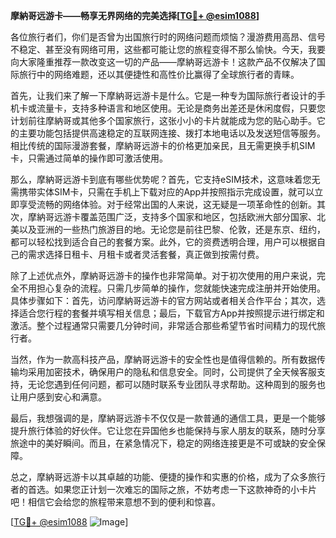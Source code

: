 **摩納哥远游卡——畅享无界网络的完美选择[[TG💪+ @esim1088](https://t.me/s/esim1088)]**

各位旅行者们，你们是否曾为出国旅行时的网络问题而烦恼？漫游费用高昂、信号不稳定、甚至没有网络可用，这些都可能让您的旅程变得不那么愉快。今天，我要向大家隆重推荐一款改变这一切的产品——摩納哥远游卡！这款产品不仅解决了国际旅行中的网络难题，还以其便捷性和高性价比赢得了全球旅行者的青睐。

首先，让我们来了解一下摩納哥远游卡是什么。它是一种专为国际旅行者设计的手机卡或流量卡，支持多种语言和地区使用。无论是商务出差还是休闲度假，只要您计划前往摩納哥或其他多个国家旅行，这张小小的卡片就能成为您的贴心助手。它的主要功能包括提供高速稳定的互联网连接、拨打本地电话以及发送短信等服务。相比传统的国际漫游套餐，摩納哥远游卡的价格更加亲民，且无需更换手机SIM卡，只需通过简单的操作即可激活使用。

那么，摩納哥远游卡到底有哪些优势呢？首先，它支持eSIM技术，这意味着您无需携带实体SIM卡，只需在手机上下载对应的App并按照指示完成设置，就可以立即享受流畅的网络体验。对于经常出国的人来说，这无疑是一项革命性的创新。其次，摩納哥远游卡覆盖范围广泛，支持多个国家和地区，包括欧洲大部分国家、北美以及亚洲的一些热门旅游目的地。无论您是前往巴黎、伦敦，还是东京、纽约，都可以轻松找到适合自己的套餐方案。此外，它的资费透明合理，用户可以根据自己的需求选择日租卡、月租卡或者灵活套餐，真正做到按需付费。

除了上述优点外，摩納哥远游卡的操作也非常简单。对于初次使用的用户来说，完全不用担心复杂的流程。只需几步简单的操作，您就能快速完成注册并开始使用。具体步骤如下：首先，访问摩納哥远游卡的官方网站或者相关合作平台；其次，选择适合您行程的套餐并填写相关信息；最后，下载官方App并按照提示进行绑定和激活。整个过程通常只需要几分钟时间，非常适合那些希望节省时间精力的现代旅行者。

当然，作为一款高科技产品，摩納哥远游卡的安全性也是值得信赖的。所有数据传输均采用加密技术，确保用户的隐私和信息安全。同时，公司提供了全天候客服支持，无论您遇到任何问题，都可以随时联系专业团队寻求帮助。这种周到的服务也让用户感到安心和满意。

最后，我想强调的是，摩納哥远游卡不仅仅是一款普通的通信工具，更是一个能够提升旅行体验的好伙伴。它让您在异国他乡也能保持与家人朋友的联系，随时分享旅途中的美好瞬间。而且，在紧急情况下，稳定的网络连接更是不可或缺的安全保障。

总之，摩納哥远游卡以其卓越的功能、便捷的操作和实惠的价格，成为了众多旅行者的首选。如果您正计划一次难忘的国际之旅，不妨考虑一下这款神奇的小卡片吧！相信它会给您的旅程带来意想不到的便利和惊喜。

[[TG💪+ @esim1088](https://t.me/s/esim1088) ![Image](https://i.postimg.cc/4NQfJmqS/Snipaste-2025-05-13-00-14-12.png)]